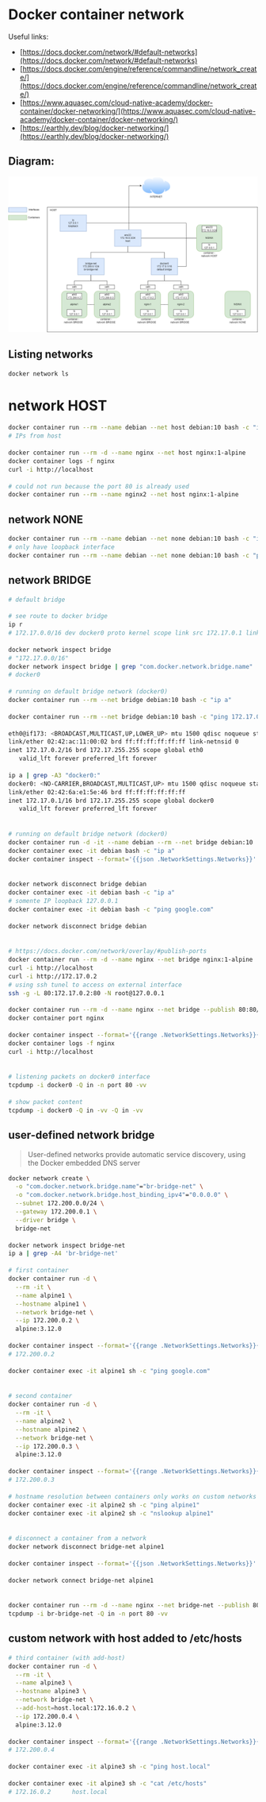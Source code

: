 # Docker container network

Useful links:
- [https://docs.docker.com/network/#default-networks](https://docs.docker.com/network/#default-networks)
- [https://docs.docker.com/engine/reference/commandline/network_create/](https://docs.docker.com/engine/reference/commandline/network_create/)
- [https://www.aquasec.com/cloud-native-academy/docker-container/docker-networking/](https://www.aquasec.com/cloud-native-academy/docker-container/docker-networking/)
- [https://earthly.dev/blog/docker-networking/](https://earthly.dev/blog/docker-networking/)

## Diagram:

![docker-network.drawio.png](./docker-network.drawio.png)

## Listing networks

```bash
docker network ls
```


# network HOST

```bash
docker container run --rm --name debian --net host debian:10 bash -c "ip a"
# IPs from host

docker container run --rm -d --name nginx --net host nginx:1-alpine
docker container logs -f nginx
curl -i http://localhost

# could not run because the port 80 is already used
docker container run --rm --name nginx2 --net host nginx:1-alpine
```


## network NONE

```bash
docker container run --rm --name debian --net none debian:10 bash -c "ip a"
# only have loopback interface
docker container run --rm --name debian --net none debian:10 bash -c "ping google.com"
```


## network BRIDGE

```bash
# default bridge

# see route to docker bridge
ip r
# 172.17.0.0/16 dev docker0 proto kernel scope link src 172.17.0.1 linkdown

docker network inspect bridge
# "172.17.0.0/16"
docker network inspect bridge | grep "com.docker.network.bridge.name"
# docker0

# running on default bridge network (docker0)
docker container run --rm --net bridge debian:10 bash -c "ip a"

docker container run --rm --net bridge debian:10 bash -c "ping 172.17.0.1"

eth0@if173: <BROADCAST,MULTICAST,UP,LOWER_UP> mtu 1500 qdisc noqueue state UP group default
link/ether 02:42:ac:11:00:02 brd ff:ff:ff:ff:ff:ff link-netnsid 0
inet 172.17.0.2/16 brd 172.17.255.255 scope global eth0
   valid_lft forever preferred_lft forever
 
ip a | grep -A3 "docker0:"
docker0: <NO-CARRIER,BROADCAST,MULTICAST,UP> mtu 1500 qdisc noqueue state DOWN group default
link/ether 02:42:6a:e1:5e:46 brd ff:ff:ff:ff:ff:ff
inet 172.17.0.1/16 brd 172.17.255.255 scope global docker0
   valid_lft forever preferred_lft forever


# running on default bridge network (docker0)
docker container run -d -it --name debian --rm --net bridge debian:10
docker container exec -it debian bash -c "ip a"
docker container inspect --format='{{json .NetworkSettings.Networks}}' debian


docker network disconnect bridge debian
docker container exec -it debian bash -c "ip a"
# somente IP loopback 127.0.0.1
docker container exec -it debian bash -c "ping google.com"

docker network disconnect bridge debian


# https://docs.docker.com/network/overlay/#publish-ports
docker container run --rm -d --name nginx --net bridge nginx:1-alpine
curl -i http://localhost
curl -i http://172.17.0.2
# using ssh tunel to access on external interface
ssh -g -L 80:172.17.0.2:80 -N root@127.0.0.1

docker container run --rm -d --name nginx --net bridge --publish 80:80/tcp nginx:1-alpine
docker container port nginx

docker container inspect --format='{{range .NetworkSettings.Networks}}{{.IPAddress}}{{end}}' nginx
docker container logs -f nginx
curl -i http://localhost


# listening packets on docker0 interface
tcpdump -i docker0 -Q in -n port 80 -vv

# show packet content
tcpdump -i docker0 -Q in -vv -Q in -vv
```


## user-defined network bridge

> User-defined networks provide automatic service discovery, using the Docker embedded DNS server

```bash
docker network create \
  -o "com.docker.network.bridge.name"="br-bridge-net" \
  -o "com.docker.network.bridge.host_binding_ipv4"="0.0.0.0" \
  --subnet 172.200.0.0/24 \
  --gateway 172.200.0.1 \
  --driver bridge \
  bridge-net

docker network inspect bridge-net
ip a | grep -A4 'br-bridge-net'

# first container
docker container run -d \
  --rm -it \
  --name alpine1 \
  --hostname alpine1 \
  --network bridge-net \
  --ip 172.200.0.2 \
  alpine:3.12.0

docker container inspect --format='{{range .NetworkSettings.Networks}}{{.IPAddress}}{{end}}' alpine1
# 172.200.0.2

docker container exec -it alpine1 sh -c "ping google.com"


# second container
docker container run -d \
  --rm -it \
  --name alpine2 \
  --hostname alpine2 \
  --network bridge-net \
  --ip 172.200.0.3 \
  alpine:3.12.0

docker container inspect --format='{{range .NetworkSettings.Networks}}{{.IPAddress}}{{end}}' alpine2
# 172.200.0.3

# hostname resolution between containers only works on custom networks
docker container exec -it alpine2 sh -c "ping alpine1"
docker container exec -it alpine2 sh -c "nslookup alpine1"


# disconnect a container from a network
docker network disconnect bridge-net alpine1

docker container inspect --format='{{json .NetworkSettings.Networks}}' alpine1

docker network connect bridge-net alpine1


docker container run --rm -d --name nginx --net bridge-net --publish 80:80/tcp nginx:1-alpine
tcpdump -i br-bridge-net -Q in -n port 80 -vv
```


## custom network with host added to /etc/hosts

```bash
# third container (with add-host)
docker container run -d \
  --rm -it \
  --name alpine3 \
  --hostname alpine3 \
  --network bridge-net \
  --add-host=host.local:172.16.0.2 \
  --ip 172.200.0.4 \
  alpine:3.12.0

docker container inspect --format='{{range .NetworkSettings.Networks}}{{.IPAddress}}{{end}}' alpine3
# 172.200.0.4

docker container exec -it alpine3 sh -c "ping host.local"

docker container exec -it alpine3 sh -c "cat /etc/hosts"
# 172.16.0.2      host.local
```

